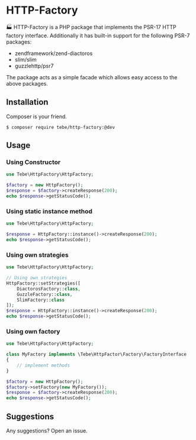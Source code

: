 # HTTP-Factory

:factory: HTTP-Factory is a PHP package that implements the PSR-17 HTTP factory interface.
Additionally it has built-in support for the following PSR-7 packages:

- zendframework/zend-diactoros
- slim/slim
- guzzlehttp/psr7  

The package acts as a simple facade which allows easy access to the above packages.


## Installation

Composer is your friend.

~~~
$ composer require tebe/http-factory:@dev
~~~


## Usage

### Using Constructor

~~~php
use Tebe\HttpFactory\HttpFactory;

$factory = new HttpFactory();
$response = $factory->createResponse(200);
echo $response->getStatusCode();
~~~

### Using static instance method

~~~php
use Tebe\HttpFactory\HttpFactory;

$response = HttpFactory::instance()->createResponse(200);
echo $response->getStatusCode();
~~~

### Using own strategies 

~~~php
use Tebe\HttpFactory\HttpFactory;

// Using own strategies
HttpFactory::setStrategies([
    DiactorosFactory::class,
    GuzzleFactory::class,
    SlimFactory::class
]);
$response = HttpFactory::instance()->createResponse(200);
echo $response->getStatusCode();
~~~

### Using own factory

~~~php
use Tebe\HttpFactory\HttpFactory;

class MyFactory implements \Tebe\HttpFactor\Factory\FactoryInterface
{
    // implement methods
}

$factory = new HttpFactory();
$factory->setFactory(new MyFactory());
$response = $factory->createResponse(200);
echo $response->getStatusCode();
~~~

## Suggestions

Any suggestions? Open an issue.
